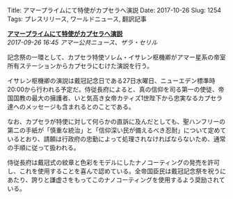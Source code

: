 Title: アマープライムにて特使がカプセラへ演説
Date: 2017-10-26
Slug: 1254
Tags: プレスリリース, ワールドニュース, 翻訳記事

<p class="lead"><strong><a href="https://community.eveonline.com/news/news-channels/world-news/imperial-emissary-to-address-faithful-capsuleers-in-amarr-prime-during-jubilee-celebrations/">アマープライムにて特使がカプセラへ演説</a></strong><br/>
<em>2017-09-26 16:45 アマー公共ニュース、ザラ・セリル</em></p>
<p>記念祭の一環として、カプセラ特使ソレム・イサレン枢機卿がアマー星系の帝室所有ステーションからカプセラにむけた演説を行う。</p>
<p>イサレン枢機卿の演説は戴冠記念日である27日水曜日、ニューエデン標準時20:00から行われる予定だ。侍従長府によると、真の信仰を司る第一の使徒、帝国国教の最大の擁護者、いと気高き女帝カティズ1世陛下から忠実なるカプセラ達へのメッセージも含まれるとのことである。</p>
<p>なお、カプセラが特使に対して何らかの直訴に及んだとしても、聖ハンフリーの第二の手紙が「慎重な統治」と「信仰深い民が備えるべき忍耐」について定めているとおり、請願は行政府の忠勤によって処理されなければならないため、通常の手順に従って扱われる。</p>
<p>侍従長府は戴冠式の紋章と色彩をモデルにしたナノコーティングの発売を許可し、これを使用することを喜んで認めている。全帝国臣民は戴冠記念祭を祝うにあたり、誇りと謙虚さをもってこのナノコーティングを使用するよう奨励されている。</p>

